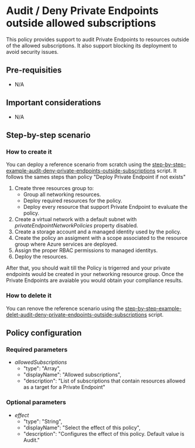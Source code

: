 
# Audit / Deny Private Endpoints outside allowed subscriptions

This policy provides support to audit Private Endpoints to resources outside of the allowed subscriptions. It also support blocking its deployment to avoid security issues.

## Pre-requisities

- N/A

## Important considerations

- N/A

## Step-by-step scenario

### How to create it

You can deploy a reference scenario from scratch using the [step-by-step-example-audit-deny-private-endpoints-outside-subscriptions](4.%20Other%20policies\4.1%20Audit%20Private%20Endpoints%20outside%20allowed%20subscriptions\step-by-step-example-audit-deny-private-endpoints-outside-subscriptions.ps1) script. It follows the sames steps than policy "Deploy Private Endpoint if not exists"

1. Create three resources group to:
    - Group all networking resources.
    - Deploy required resources for the policy.
    - Deploy every resource that support Private Endpoint to evaluate the policy.
2. Create a virtual network with a default subnet with *privateEndpointNetworkPolicies* property disabled.
3. Create a storage account and a managed identity used by the policy.
4. Create the policy an assigment with a scope associated to the resource group where Azure services are deployed.
5. Assign the proper RBAC permissions to managed identitys.
6. Deploy the resources.

After that, you should wait till the Policy is trigerred and your private endpoints would be created in your networking resource group. Once the Private Endpoints are avaiable you would obtain your compliance results.

### How to delete it

You can renove the reference scenario using the [step-by-step-example-delet-audit-deny-private-endpoints-outside-subscriptions](4.%20Other%20policies\4.1%20Audit%20Private%20Endpoints%20outside%20allowed%20subscriptions\step-by-step-example-delet-audit-deny-private-endpoints-outside-subscriptions.ps1) script.

## Policy configuration

### Required parameters

- *allowedSubscriptions*
  - "type": "Array",
  - "displayName": "Allowed subscriptions",
  - "description": "List of subscriptions that contain resources allowed as a target for a Private Endpoint"

### Optional parameters

- *effect*
  - "type": "String",
  - "displayName": "Select the effect of this policy",
  - "description": "Configures the effect of this policy. Default value is Audit."
